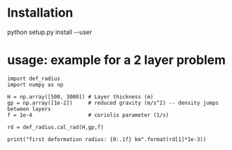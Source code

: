 # Installation

python setup.py install --user

# usage: example for a 2 layer problem

```
import def_radius
import numpy as np

H = np.array([500, 3000]) # Layer thickness (m)
gp = np.array([1e-2])     # reduced gravity (m/s^2) -- density jumps between layers
f = 1e-4                  # coriolis parameter (1/s)

rd = def_radius.cal_rad(H,gp,f)

print("first deformation radius: {0:.1f} km".format(rd[1]*1e-3))
```